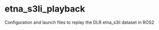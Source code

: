 etna_s3li_playback
=============

Configuration and launch files to replay the DLR etna_s3li dataset in ROS2